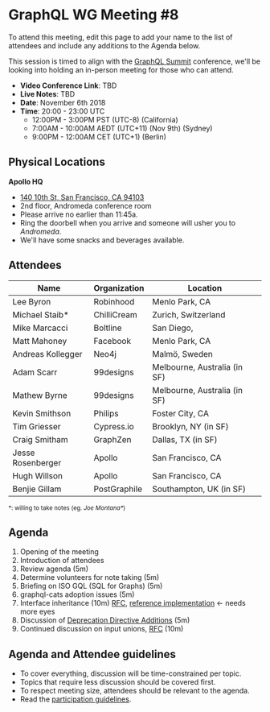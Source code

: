 # GraphQL WG Meeting #8

To attend this meeting, edit this page to add your name to the list of attendees
and include any additions to the Agenda below.

This session is timed to align with the [GraphQL Summit](https://summit.graphql.com/) conference, we'll be looking into holding an in-person meeting for those who can attend.

- **Video Conference Link**: TBD
- **Live Notes**: TBD
- **Date**: November 6th 2018
- **Time**: 20:00 - 23:00 UTC
  - 12:00PM - 3:00PM PST (UTC-8) (California)
  - 7:00AM - 10:00AM AEDT (UTC+11) (Nov 9th) (Sydney)
  - 9:00PM - 12:00AM CET (UTC+1) (Berlin)

## Physical Locations

**Apollo HQ**
  * [140 10th St, San Francisco, CA 94103](https://goo.gl/maps/S7tzxCFpbcu)
  * 2nd floor, Andromeda conference room
  * Please arrive no earlier than 11:45a.
  * Ring the doorbell when you arrive and someone will usher you to _Andromeda_.
  * We'll have some snacks and beverages available.

## Attendees

Name                 | Organization  | Location
-------------------- | ------------- | ----------------------
Lee Byron            | Robinhood     | Menlo Park, CA
Michael Staib*       | ChilliCream   | Zurich, Switzerland
Mike Marcacci        | Boltline      | San Diego, 
Matt Mahoney         | Facebook      | Menlo Park, CA
Andreas Kollegger    | Neo4j         | Malmö, Sweden
Adam Scarr           | 99designs     | Melbourne, Australia (in SF)
Mathew Byrne         | 99designs     | Melbourne, Australia (in SF)
Kevin Smithson       | Philips       | Foster City, CA
Tim Griesser         | Cypress.io    | Brooklyn, NY (in SF)
Craig Smitham        | GraphZen      | Dallas, TX (in SF)
Jesse Rosenberger    | Apollo        | San Francisco, CA
Hugh Willson         | Apollo        | San Francisco, CA
Benjie Gillam        | PostGraphile  | Southampton, UK (in SF)

<small>\*: willing to take notes (eg. <em>Joe Montana*</em>)</small>

## Agenda

1. Opening of the meeting
1. Introduction of attendees
1. Review agenda (5m)
1. Determine volunteers for note taking (5m)
1. Briefing on ISO GQL (SQL for Graphs) (5m)
1. graphql-cats adoption issues (5m)
1. Interface inheritance (10m) [RFC](https://github.com/facebook/graphql/pull/373), [reference implementation](https://github.com/graphql/graphql-js/pull/1218) <- needs more eyes
1. Discussion of [Deprecation Directive Additions](https://github.com/facebook/graphql/pull/525) (5m)
1. Continued discussion on input unions, [RFC](https://github.com/facebook/graphql/pull/395) (10m)

## Agenda and Attendee guidelines

- To cover everything, discussion will be time-constrained per topic.
- Topics that require less discussion should be covered first.
- To respect meeting size, attendees should be relevant to the agenda.
- Read the [participation guidelines](../README.md#participation-guidelines).
